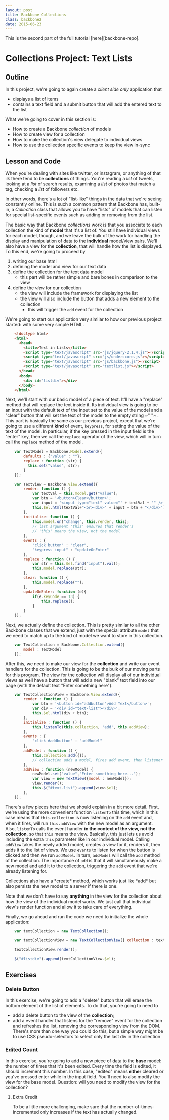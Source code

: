 ```yaml
---
layout: post
title: Backbone Collections
class: backbone2
date: 2015-06-23
---
```


This is the second part of the full tutorial [here][backbone-repo].

# Collections Project: Text Lists

## Outline

In this project, we're going to again create a *client side only* application that
-   displays a list of items
-   contains a text field and a submit button that will add the entered text to the list

What we're going to cover in this section is:
-   How to create a Backbone *collection* of models
-   How to create view for a collection
-   How to make the collection's view delegate to individual views
-   How to use the collection specific events to keep the view in-sync

## Lesson and Code

When you're dealing with sites like twitter, or instagram, or anything of that ilk there tend to be **collections** of things. You're reading a *list* of tweets, looking at a *list* of search results, examining a *list* of photos that match a tag, checking a *list* of followers etc. 

In other words, there's a lot of "list-like" things in the data that we're seeing constantly online. This is such a common pattern that Backbone has, built-in, a *Collection* class that allows you to have "lists" of models that can listen for special list-specific events such as adding or removing from the list. 

The basic way that Backbone *collections* work is that you associate to each collection the kind of **model** that it's a list of. You still have individual views for each model, though, and we leave the bulk of the work for handling the display and manipulation of data to the **individual** model/view pairs. We'll also have a view for the **collection**, that will handle how the list is displayed. To this end, we're going to proceed by

1.  writing our base html
2.  defining the model and view for our text data
3.  define the collection for the text data model
    -   this part will be rather simple and bare bones in comparison to the view
4.  define the *view* for our collection
    -   the view will include the framework for displaying the list
    -   the view will also include the button that adds a new element to the collection
        -   this will trigger the `add` event for the collection

We're going to start our application very similar to how our previous project started: with some very simple HTML. 
```HTML
    <!doctype html>
    <html>
      <head>
        <title>Text in Lists</title>
        <script type="text/javascript" src="js/jquery-2.1.4.js"></script>
        <script type="text/javascript" src="js/underscore.js"></script>
        <script type="text/javascript" src="js/backbone.js"></script>
        <script type="text/javascript" src="textlist.js"></script>
      </head>
      <body>
        <div id="listdiv"></div>
      </body>
    </html>
```

Next, we'll start with our basic model of a piece of text. It'll have a "replace" method that will replace the text inside it. Its individual view is going to be an input with the default text of the input set to the value of the model and a "clear" button that will set the text of the model to the empty string ~" "~ . This part is basically the same as our previous project, except that we're going to use a different **kind** of event, `keypress`, for setting the value of the text of the model. In particular, if the key pressed in the input field is the "enter" key, then we call the `replace` operator of the view, which will in turn call the `replace` method of the model.
```JavaScript
    var TextModel = Backbone.Model.extend({
        defaults : {"value" : ""},
        replace : function (str) {
          this.set("value", str);
        }
    });
    
    var TextView = Backbone.View.extend({
        render: function () {
            var textVal = this.model.get("value");
            var btn = '<button>Clear</button>';
            var input = '<input type="text" value="' + textVal + '" />';
            this.$el.html(textVal+"<br><div>" + input + btn + "</div>");
        },
        initialize: function () {
            this.model.on("change", this.render, this);
            // last argument 'this' ensures that render's
            // 'this' means the view, not the model
        },
        events : {
            "click button" : "clear",
            "keypress input" : "updateOnEnter"
        },
        replace : function () {
            var str = this.$el.find("input").val();
            this.model.replace(str);
        },
        clear: function () {
            this.model.replace("");
        },
        updateOnEnter: function (e){
            if(e.keyCode == 13) {
                this.replace();
            }
        }
    });
```
Next, we actually define the collection. This is pretty similar to all the other Backbone classes that we extend, just with the special attribute `model` that we need to match up to the kind of model we want to store in this collection.
```JavaScript
    var TextCollection = Backbone.Collection.extend({
        model : TextModel
    });
```
After this, we need to make our view for the **collection** and write our event handlers for the collection. This is going to be the bulk of our moving parts for this program. The view for the collection will display all of our individual views as well have a button that will add a new "blank" text field into our page (with the default text "Enter something here"). 

```JavaScript
    var TextCollectionView = Backbone.View.extend({
        render : function () {
            var btn = '<button id="addbutton">Add Text</button>';
            var div = '<div id="text-list"></div>';
            this.$el.html(div + btn);
        },
        initialize : function () {
            this.listenTo(this.collection, 'add', this.addView);
        },
        events : {
            "click #addbutton" : "addModel"
        },
        addModel : function () {
            this.collection.add({});
            // collection adds a model, fires add event, then listener calls this.addView(model)
        },
        addView : function (newModel) {
            newModel.set("value","Enter something here...");
            var view = new TextView({model : newModel});
            view.render();
            this.$("#text-list").append(view.$el);
        },
    });
```

There's a few pieces here that we should explain in a bit more detail. First, we're using the more convenient function `listenTo` this time, which in this case means that `this.collection` is now listening on the `add` event and, when it fires, will run `this.addView` with the new model as an argument.  Also, `listenTo` calls the event handler **in the context of the view, not the collection**, so that `this` means the view. Basically, this just lets us avoid including the extra `this` parameter like in our individual model. Calling `addView` takes the newly added model, creates a view for it, renders it, then adds it to the list of views. We use `events` to listen for when the button is clicked and then we run `addModel`. In turn, `addModel` will call the `add` method of the collection. The importance of `add` is that it will simultaneously make a new model and add it to the collection, triggering the `add` event that we're already listening for. 

<aside>
Collections also have a *create* method, which works just like *add* but also persists the new model to a server if there is one.
</aside>

Note that we don't have to say **anything** in the view for the collection about how the view of the individual model works. We just call that individual view's render function and allow it to take care of everything. 

Finally, we go ahead and run the code we need to initialize the whole application:

```JavaScript
    var textCollection = new TextCollection();
    
    var textCollectionView = new TextCollectionView({ collection : textCollection});
    
    textCollectionView.render();
    
    $("#listdiv").append(textCollectionView.$el);
```

## Exercises

### Delete Button

In this exercise, we're going to add a "delete" button that will erase the bottom element of the list of elements. To do that, you're going to need to 
-   add a delete button to the view of the **collection**;
-   add a event handler that listens for the "remove" event for the collection and refreshes the list, removing the corresponding view from the DOM.
    There's more than one way you could do this, but a simple way might be to use CSS pseudo-selectors to select only the last div in the collection

### Edited Count

In this exercise, you're going to add a new piece of data to the **base** model: the number of times that it's been edited. Every time the field is edited, it should increment this number. In this case, "edited" means **either** cleared or you've pressed enter while in the input field. You'll need to also modify the view for the base model. 
Question: will you need to modify the view for the collection?

1.  Extra Credit

    To be a little more challenging, make sure that the number-of-times-incremented only increases if the text has actually changed.
